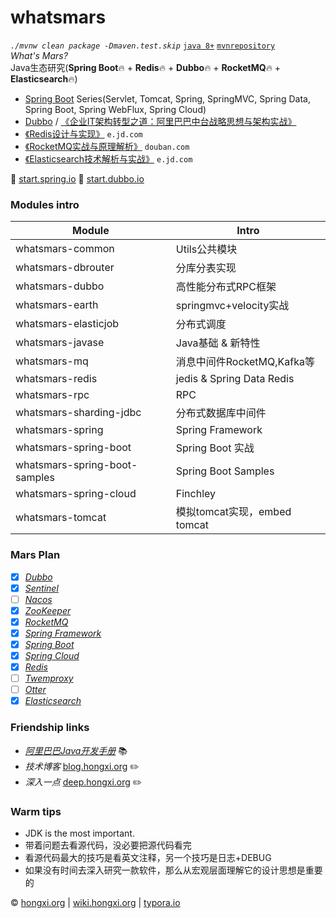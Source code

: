 # whatsmars
*`./mvnw clean package -Dmaven.test.skip`* [`java 8+`](http://www.oracle.com/technetwork/java/javase/downloads) [`mvnrepository`](http://mvn.hongxi.org)
<br>*What's Mars?*
<br>Java生态研究(**Spring Boot**🔥 + **Redis**🔥 + **Dubbo**🔥 + **RocketMQ**🔥 + **Elasticsearch**🔥)
- [Spring Boot](https://spring.io/projects/spring-boot) Series(Servlet, Tomcat, Spring, SpringMVC, Spring Data, Spring Boot, Spring WebFlux, Spring Cloud)
- [Dubbo](http://dubbo.apache.org/en-us/) / [《企业IT架构转型之道：阿里巴巴中台战略思想与架构实战》](https://book.douban.com/subject/27039508/)
- [《Redis设计与实现》](https://e.jd.com/30189715.html) `e.jd.com`
- [《RocketMQ实战与原理解析》](https://book.douban.com/subject/30246992/) `douban.com`
- [《Elasticsearch技术解析与实战》](https://e.jd.com/30318357.html) `e.jd.com`

👻 [start.spring.io](https://start.spring.io) 👻 [start.dubbo.io](http://start.dubbo.io)

### Modules intro
Module | Intro
------ | ------
whatsmars-common | Utils公共模块
whatsmars-dbrouter | 分库分表实现
whatsmars-dubbo | 高性能分布式RPC框架
whatsmars-earth | springmvc+velocity实战
whatsmars-elasticjob | 分布式调度
whatsmars-javase | Java基础 & 新特性
whatsmars-mq | 消息中间件RocketMQ,Kafka等
whatsmars-redis | jedis & Spring Data Redis
whatsmars-rpc | RPC
whatsmars-sharding-jdbc | 分布式数据库中间件
whatsmars-spring | Spring Framework
whatsmars-spring-boot | Spring Boot 实战
whatsmars-spring-boot-samples | Spring Boot Samples
whatsmars-spring-cloud | Finchley
whatsmars-tomcat | 模拟tomcat实现，embed tomcat

### Mars Plan
- [x] [*Dubbo*](https://github.com/alibaba/dubbo)
- [x] [*Sentinel*](https://github.com/alibaba/Sentinel)
- [ ] [*Nacos*](https://github.com/alibaba/nacos)
- [x] [*ZooKeeper*](https://github.com/apache/zookeeper)
- [x] [*RocketMQ*](https://github.com/apache/rocketmq)
- [x] [*Spring Framework*](https://github.com/spring-projects/spring-framework)
- [x] [*Spring Boot*](https://github.com/spring-projects/spring-boot)
- [x] [*Spring Cloud*](https://github.com/spring-cloud/spring-cloud-netflix)
- [x] [*Redis*](https://github.com/antirez/redis)
- [ ] [*Twemproxy*](https://github.com/twitter/twemproxy)
- [ ] [*Otter*](https://github.com/alibaba/otter)
- [x] [*Elasticsearch*](https://github.com/elastic/elasticsearch)

### Friendship links
- [*阿里巴巴Java开发手册*](https://github.com/alibaba/Alibaba-Java-Coding-Guidelines) 📚
- *技术博客* [blog.hongxi.org](http://blog.hongxi.org) ✏️
- *深入一点* [deep.hongxi.org](http://deep.hongxi.org) ✏️

### Warm tips
- JDK is the most important.
- 带着问题去看源代码，没必要把源代码看完
- 看源代码最大的技巧是看英文注释，另一个技巧是日志+DEBUG
- 如果没有时间去深入研究一款软件，那么从宏观层面理解它的设计思想是重要的

&copy; [hongxi.org](http://hongxi.org) | [wiki.hongxi.org](http://wiki.hongxi.org) | [typora.io](https://typora.io)
